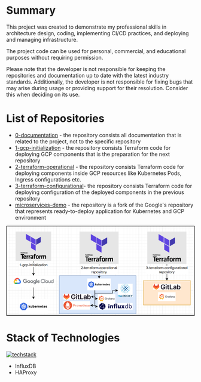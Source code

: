 # Summary
This project was created to demonstrate my professional skills in architecture design, coding, implementing CI/CD practices, and deploying and managing infrastructure.

The project code can be used for personal, commercial, and educational purposes without requiring permission.

Please note that the developer is not responsible for keeping the repositories and documentation up to date with the latest industry standards. Additionally, the developer is not responsible for fixing bugs that may arise during usage or providing support for their resolution. Consider this when deciding on its use.

# List of Repositories
- [0-documentation](https://github.com/devops-skill-demonstration/0-documentation) - the repository consists all documentation that is related to the project, not to the specific repository
- [1-gcp-initialization](https://github.com/devops-skill-demonstration/1-gcp-initialization) - the repository consists Terraform code for deploying GCP components that is the preparation for the next repository
- [2-terraform-operational](https://github.com/devops-skill-demonstration/2-terraform-operational) - the repository consists Terraform code for deploying components inside GCP resources like Kubernetes Pods, Ingress configurations etc.
- [3-terraform-configurational](https://github.com/devops-skill-demonstration/3-terraform-configurational)- the repository consists Terraform code for deploying configuration of the deployed components in the previous repository
- [microservices-demo](https://github.com/devops-skill-demonstration/microservices-demo) - the repository is a fork of the Google's repository that represents ready-to-deploy application for Kubernetes and GCP environment

![](./README-assets/list-of-repositories.png)




# Stack of Technologies
[![techstack](https://skillicons.dev/icons?i=terraform,kubernetes,grafana,prometheus,gcp,gitlab,docker&theme=light)](https://skillicons.dev)
- InfluxDB
- HAProxy
